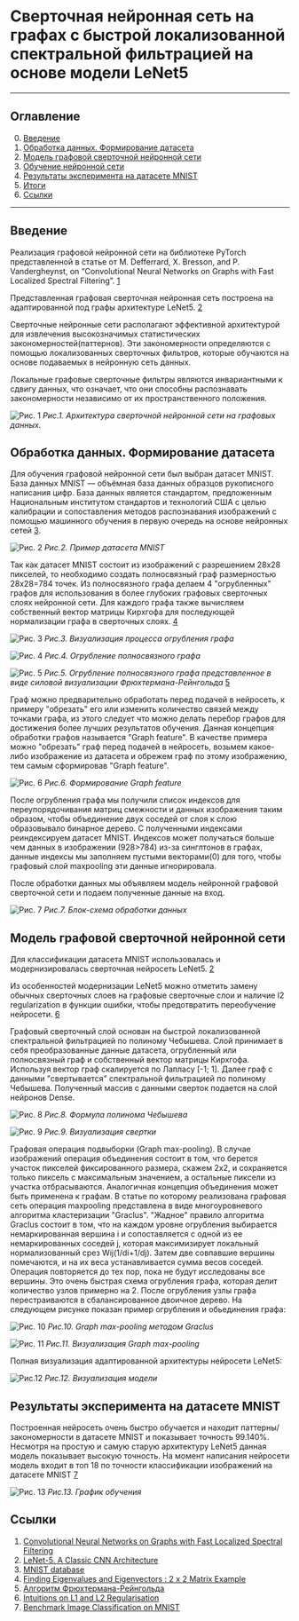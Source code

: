 # Сверточная нейронная сеть на графах с быстрой локализованной спектральной фильтрацией на основе модели LeNet5

____

## Оглавление

0. [Введение](#Введение)
1. [Обработка данных. Формирование датасета](#Обработка-данных.Формирование-датасета)
2. [Модель графовой сверточной нейронной сети](#Модель-графовой-сверточной-нейронной-сети)
3. [Обучение нейронной сети](#Обучение-нейронной-сети)
4. [Результаты эксперимента на датасете MNIST](#Результаты-эксперимента-на-датасете-MNIST)
5. [Итоги](#Итоги)
6. [Ссылки](#Ссылки)

 ____
 
 ## Введение
 
Реализация графовой нейронной сети на библиотеке PyTorch представленной в статье от M. Defferrard, X. Bresson, and P. Vandergheynst, on “Convolutional Neural Networks on Graphs with Fast Localized Spectral Filtering”. [1](https://arxiv.org/abs/1606.09375)

Представленная графовая сверточная нейронная сеть построена на адаптированной под графы архитектуре LeNet5. [2](https://www.datasciencecentral.com/lenet-5-a-classic-cnn-architecture)

Сверточные нейронные сети располагают эффективной архитектурой для извлечения высокозначимых статистических закономерностей(паттернов). Эти закономерности определяются с помощью локализованных сверточных фильтров, которые обучаются на основе подаваемых в нейронную сеть данных.

Локальные графовые сверточные фильтры являются инвариантными к сдвигу данных, что означает, что они способны распознавать закономерности независимо от их пространственного положения.

![Рис. 1](images/GraphConvModel.png)
*Рис.1. Архитектура сверточной нейронной сети на графовых данных.*
 
 ## Обработка данных. Формирование датасета
 
Для обучения графовой нейронной сети был выбран датасет MNIST. База данных MNIST — объёмная база данных образцов рукописного написания цифр. База данных является стандартом, предложенным Национальным институтом стандартов и технологий США с целью калибрации и сопоставления методов распознавания изображений с помощью машинного обучения в первую очередь на основе нейронных сетей [3](https://en.wikipedia.org/wiki/MNIST_database).

![Рис. 2](images/MnistExamples.png)
*Рис.2. Пример датасета MNIST*
 
Так как датасет MNIST состоит из изображений с разрешением 28x28 пикселей, то необходимо создать полносвязный граф размерностью 28x28=784 точек. Из полносвязного графа делаем 4 "огрубленных" графов для использования в более глубоких графовых сверточных слоях нейронной сети. Для каждого графа также вычисляем собственный вектор матрицы Кирхгофа для последующей нормализации графа в сверточных слоях. [4](https://www.youtube.com/watch?v=IdsV0RaC9jM)

 ![Рис. 3](images/GraphCoarse.png)
*Рис.3. Визуализация процесса огрубления графа*

 ![Рис. 4](images/GraphCoarsening.png)
*Рис.4. Огрубление полносвязного графа*

 ![Рис. 5](images/GraphCoarseningPwr.png)
*Рис.5. Огрубление полносвязного графа представленное в виде силовой визуализации Фрюхтермана-Рейнгольда* [5](http://pco.iis.nsk.su/wega/index.php/%D0%90%D0%BB%D0%B3%D0%BE%D1%80%D0%B8%D1%82%D0%BC_%D0%A4%D1%80%D1%8E%D1%85%D1%82%D0%B5%D1%80%D0%BC%D0%B0%D0%BD%D0%B0-%D0%A0%D0%B5%D0%B9%D0%BD%D0%B3%D0%BE%D0%BB%D1%8C%D0%B4%D0%B0)

Граф можно предварительно обработать перед подачей в нейросеть, к примеру "обрезать" его или изменить количество связей между точками графа, из этого следует что можно делать перебор графов для достижения более лучших результатов обучения. Данная концепция обработки графов называется "Graph feature". В качестве примера можно "обрезать" граф перед подачей в нейросеть, возьмем какое-либо изображение из датасета и обрежем граф по этому изображению, тем самым сформировав "Graph feature".

 ![Рис. 6](images/GraphFeature.png)
*Рис.6. Формирование Graph feature*

После огрубления графа мы получили список индексов для переупорядочивания матриц смежности и данных изображения таким образом, чтобы объединение двух соседей от слоя к слою образовывало бинарное дерево. С полученными индексами реиндексируем датасет MNIST. Индексов может получаться больше чем данных в изображении (928>784) из-за синглтонов в графах, данные индексы мы заполняем пустыми векторами(0) для того, чтобы графовый слой maxpooling эти данные игнорировала.

После обработки данных мы объявляем модель нейронной графовой сверточной сети и подаем полученные данные на вход.

 ![Рис. 7](images/dataPreparation.png)
*Рис.7. Блок-схема обработки данных*

## Модель графовой сверточной нейронной сети

Для классификации датасета MNIST использовалась и модернизировалась сверточная нейросеть LeNet5. [2](https://www.datasciencecentral.com/lenet-5-a-classic-cnn-architecture)

Из особенностей модернизации LeNet5 можно отметить замену обычных сверточных слоев на графовые сверточные слои и наличие l2 regularization в функции ошибки, чтобы предотвратить переобучение нейросети. [6](https://towardsdatascience.com/intuitions-on-l1-and-l2-regularisation-235f2db4c261)

Графовый сверточный слой основан на быстрой локализованной спектральной фильтрацией по полиному Чебышева. Слой принимает в себя преобразованные данные датасета, огрубленный или полносвязный граф и собственный вектор матрицы Кирхгофа. Используя вектор граф скалируется по Лапласу [-1; 1]. Далее граф с данными "свертывается" спектральной фильтрацией по полиному Чебышева. Полученный массив с данными сверток подается на слой нейронов Dense.

 ![Рис. 8](images/Chebyshev_basis.png)
*Рис.8. Формула полинома Чебышева*

 ![Рис. 9](images/ChebGraphConv.png)
*Рис.9. Визуализация свертки*

Графовая операция подвыборки (Graph max-pooling). В случае изображений операция объединения состоит в том, что берется участок пикселей фиксированного размера, скажем 2x2, и сохраняется только пиксель с максимальным значением, а остальные пиксели из участка отбрасываются. Аналогичная концепция объединения может быть применена к графам. В статье по которому реализована графовая сеть операция maxpooling представлена в виде многоуровневого алгоритма кластеризации "Graclus". "Жадное" правило алгоритма Graclus состоит в том, что на каждом уровне огрубления выбирается немаркированная вершина i и сопоставляется с одной из ее немаркированных соседей j, которая максимизирует локальный нормализованный срез Wij(1/di+1/dj). Затем две совпавшие вершины помечаются, и на их веса устанавливается сумма весов соседей. Операция повторяется до тех пор, пока не будут исследованы все вершины. Это очень быстрая схема огрубления графа, которая делит количество узлов примерно на 2. После огрубления узлы графа перестраиваются в сбалансированное двоичное дерево. На следующем рисунке показан пример огрубления и обьединения графа: 

 ![Рис. 10](images/GraphPooling.png)
*Рис.10. Graph max-pooling методом Graclus*

 ![Рис. 11](images/PoolingExample.png)
*Рис.11. Визуализация Graph max-pooling*

Полная визуализация адаптированной архитектуры нейросети LeNet5:
  
 ![Рис.12](images/LeNet5Graph.png)
*Рис.12. Визуализация модели*

## Результаты эксперимента на датасете MNIST

Построенная нейросеть очень быстро обучается и находит паттерны/закономерности в датасете MNIST и показывает точность 99.140%. Несмотря на простую и самую старую архитектуру LeNet5 данная модель показывает высокую точность. На момент написания нейросети модель входит в топ 18 по точности классификации изображений на датасете MNIST [7](https://paperswithcode.com/sota/image-classification-on-mnist?metric=Accuracy)

![Рис. 13](images/ModelFit.png)
*Рис.13. График обучения*

## Ссылки

1. [Convolutional Neural Networks on Graphs with Fast Localized Spectral Filtering](https://arxiv.org/abs/1606.09375)
2. [LeNet-5. A Classic CNN Architecture](https://www.datasciencecentral.com/lenet-5-a-classic-cnn-architecture/)
3. [MNIST database](https://en.wikipedia.org/wiki/MNIST_database)
4. [Finding Eigenvalues and Eigenvectors : 2 x 2 Matrix Example](https://www.youtube.com/watch?v=IdsV0RaC9jM)
5. [Алгоритм Фрюхтермана-Рейнгольда](http://pco.iis.nsk.su/wega/index.php/%D0%90%D0%BB%D0%B3%D0%BE%D1%80%D0%B8%D1%82%D0%BC_%D0%A4%D1%80%D1%8E%D1%85%D1%82%D0%B5%D1%80%D0%BC%D0%B0%D0%BD%D0%B0-%D0%A0%D0%B5%D0%B9%D0%BD%D0%B3%D0%BE%D0%BB%D1%8C%D0%B4%D0%B0)
6. [Intuitions on L1 and L2 Regularisation](https://towardsdatascience.com/intuitions-on-l1-and-l2-regularisation-235f2db4c261)
7. [Benchmark Image Classification on MNIST](https://paperswithcode.com/sota/image-classification-on-mnist?metric=Accuracy)

